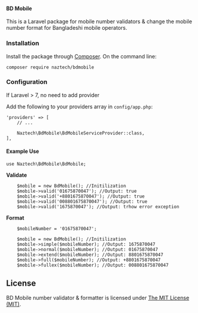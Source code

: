#### BD Mobile

This is a Laravel package for mobile number validators & change the mobile number format for Bangladeshi mobile operators. 

### Installation
 
Install the package through [Composer](http://getcomposer.org). On the command line:

```
composer require naztech/bdmobile
```

### Configuration
If Laravel > 7, no need to add provider

Add the following to your providers array in `config/app.php`:

```
'providers' => [
    // ...

    Naztech\BdMobile\BdMobileServiceProvider::class,
],
```

#### Example Use 

```
use Naztech\BdMobile\BdMobile;
```

**Validate**

```
    $mobile = new BdMobile(); //Initilization
    $mobile->valid('01675870047'); //Output: true
    $mobile->valid('+8801675870047'); //Output: true
    $mobile->valid('008801675870047'); //Output: true
    $mobile->valid('1675870047'); //Output: trhow error exception
```

**Format**
    
```
    $mobileNumber = '01675870047';

    $mobile = new BdMobile(); //Initilization
    $mobile->simple($mobileNumber); //Output: 1675870047
    $mobile->normal($mobileNumber); //Output: 01675870047
    $mobile->extend($mobileNumber); //Output: 8801675870047
    $mobile->full($mobileNumber); //Output: +8801675870047
    $mobile->fullex($mobileNumber); //Output: 008801675870047
```


## License

BD Mobile number validator & formatter is licensed under [The MIT License (MIT)](LICENSE).
